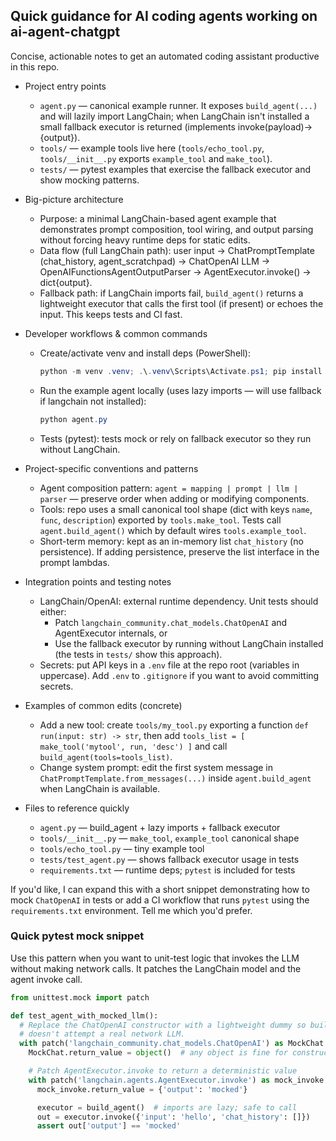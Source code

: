 ## Quick guidance for AI coding agents working on ai-agent-chatgpt

Concise, actionable notes to get an automated coding assistant productive in this repo.

- Project entry points
  - `agent.py` — canonical example runner. It exposes `build_agent(...)` and will lazily import LangChain; when LangChain isn't installed a small fallback executor is returned (implements invoke(payload)->{output}).
  - `tools/` — example tools live here (`tools/echo_tool.py`, `tools/__init__.py` exports `example_tool` and `make_tool`).
  - `tests/` — pytest examples that exercise the fallback executor and show mocking patterns.

- Big-picture architecture
  - Purpose: a minimal LangChain-based agent example that demonstrates prompt composition, tool wiring, and output parsing without forcing heavy runtime deps for static edits.
  - Data flow (full LangChain path): user input -> ChatPromptTemplate (chat_history, agent_scratchpad) -> ChatOpenAI LLM -> OpenAIFunctionsAgentOutputParser -> AgentExecutor.invoke() -> dict{output}.
  - Fallback path: if LangChain imports fail, `build_agent()` returns a lightweight executor that calls the first tool (if present) or echoes the input. This keeps tests and CI fast.

- Developer workflows & common commands
  - Create/activate venv and install deps (PowerShell):

    ```powershell
    python -m venv .venv; .\.venv\Scripts\Activate.ps1; pip install -r requirements.txt
    ```

  - Run the example agent locally (uses lazy imports — will use fallback if langchain not installed):

    ```powershell
    python agent.py
    ```

  - Tests (pytest): tests mock or rely on fallback executor so they run without LangChain.

- Project-specific conventions and patterns
  - Agent composition pattern: `agent = mapping | prompt | llm | parser` — preserve order when adding or modifying components.
  - Tools: repo uses a small canonical tool shape (dict with keys `name`, `func`, `description`) exported by `tools.make_tool`. Tests call `agent.build_agent()` which by default wires `tools.example_tool`.
  - Short-term memory: kept as an in-memory list `chat_history` (no persistence). If adding persistence, preserve the list interface in the prompt lambdas.

- Integration points and testing notes
  - LangChain/OpenAI: external runtime dependency. Unit tests should either:
    - Patch `langchain_community.chat_models.ChatOpenAI` and AgentExecutor internals, or
    - Use the fallback executor by running without LangChain installed (the tests in `tests/` show this approach).
  - Secrets: put API keys in a `.env` file at the repo root (variables in uppercase). Add `.env` to `.gitignore` if you want to avoid committing secrets.

- Examples of common edits (concrete)
  - Add a new tool: create `tools/my_tool.py` exporting a function `def run(input: str) -> str`, then add `tools_list = [ make_tool('mytool', run, 'desc') ]` and call `build_agent(tools=tools_list)`.
  - Change system prompt: edit the first system message in `ChatPromptTemplate.from_messages(...)` inside `agent.build_agent` when LangChain is available.

- Files to reference quickly
  - `agent.py` — build_agent + lazy imports + fallback executor
  - `tools/__init__.py` — `make_tool`, `example_tool` canonical shape
  - `tools/echo_tool.py` — tiny example tool
  - `tests/test_agent.py` — shows fallback executor usage in tests
  - `requirements.txt` — runtime deps; `pytest` is included for tests

If you'd like, I can expand this with a short snippet demonstrating how to mock `ChatOpenAI` in tests or add a CI workflow that runs `pytest` using the `requirements.txt` environment. Tell me which you'd prefer.

### Quick pytest mock snippet

Use this pattern when you want to unit-test logic that invokes the LLM without making network calls. It patches the LangChain model and the agent invoke call.

```python
from unittest.mock import patch

def test_agent_with_mocked_llm():
  # Replace the ChatOpenAI constructor with a lightweight dummy so build_agent
  # doesn't attempt a real network LLM.
  with patch('langchain_community.chat_models.ChatOpenAI') as MockChat:
    MockChat.return_value = object()  # any object is fine for construction

    # Patch AgentExecutor.invoke to return a deterministic value
    with patch('langchain.agents.AgentExecutor.invoke') as mock_invoke:
      mock_invoke.return_value = {'output': 'mocked'}

      executor = build_agent()  # imports are lazy; safe to call
      out = executor.invoke({'input': 'hello', 'chat_history': []})
      assert out['output'] == 'mocked'
```
